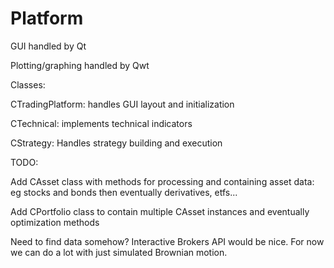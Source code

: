 # Platform


GUI handled by Qt

Plotting/graphing handled by Qwt

Classes:

CTradingPlatform: handles GUI layout and initialization

CTechnical: implements technical indicators

CStrategy: Handles strategy building and execution

TODO:

Add CAsset class with methods for processing and containing asset data: eg stocks and bonds then eventually derivatives, etfs...

Add CPortfolio class to contain multiple CAsset instances and eventually optimization methods


Need to find data somehow? Interactive Brokers API would be nice. For now we can do a lot with just simulated Brownian motion.
